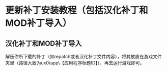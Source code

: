 # 更新补丁安装教程（包括汉化补丁和MOD补丁导入）

## 汉化补丁和MOD补丁导入
解压你所下载的补丁（如repatch或者汉化补丁文件内容），将其放置在游戏文件夹里（路径大致为ux0\app\【应用程序标题ID】），再去运行游戏即可。
